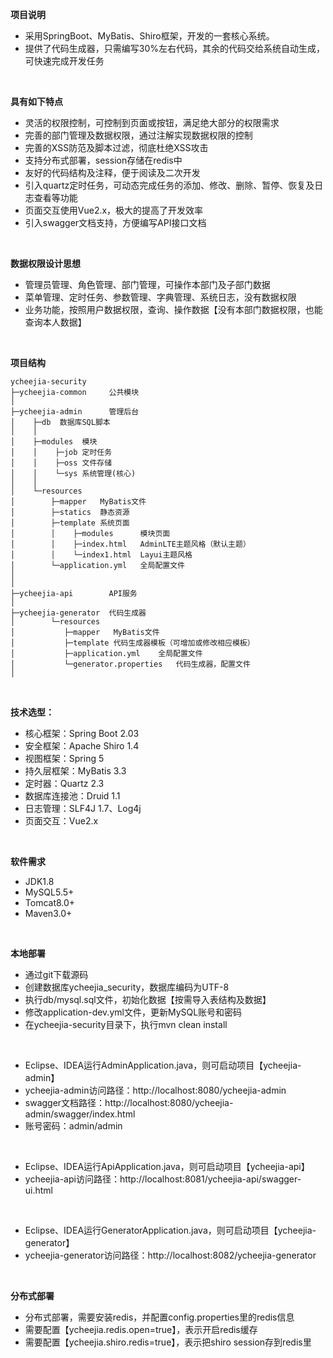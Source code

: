 **项目说明** 
- 采用SpringBoot、MyBatis、Shiro框架，开发的一套核心系统。
- 提供了代码生成器，只需编写30%左右代码，其余的代码交给系统自动生成，可快速完成开发任务
<br>

**具有如下特点** 
- 灵活的权限控制，可控制到页面或按钮，满足绝大部分的权限需求
- 完善的部门管理及数据权限，通过注解实现数据权限的控制
- 完善的XSS防范及脚本过滤，彻底杜绝XSS攻击
- 支持分布式部署，session存储在redis中
- 友好的代码结构及注释，便于阅读及二次开发
- 引入quartz定时任务，可动态完成任务的添加、修改、删除、暂停、恢复及日志查看等功能
- 页面交互使用Vue2.x，极大的提高了开发效率
- 引入swagger文档支持，方便编写API接口文档

<br>

**数据权限设计思想** 
- 管理员管理、角色管理、部门管理，可操作本部门及子部门数据
- 菜单管理、定时任务、参数管理、字典管理、系统日志，没有数据权限
- 业务功能，按照用户数据权限，查询、操作数据【没有本部门数据权限，也能查询本人数据】

<br> 

**项目结构** 
```
ycheejia-security
├─ycheejia-common     公共模块
│ 
├─ycheejia-admin      管理后台
│    ├─db  数据库SQL脚本
│    │ 
│    ├─modules  模块
│    │    ├─job 定时任务
│    │    ├─oss 文件存储
│    │    └─sys 系统管理(核心)
│    │ 
│    └─resources 
│        ├─mapper   MyBatis文件
│        ├─statics  静态资源
│        ├─template 系统页面
│        │    ├─modules      模块页面
│        │    ├─index.html   AdminLTE主题风格（默认主题）
│        │    └─index1.html  Layui主题风格
│        └─application.yml   全局配置文件
│       
│ 
├─ycheejia-api        API服务
│ 
├─ycheejia-generator  代码生成器
│        └─resources 
│           ├─mapper   MyBatis文件
│           ├─template 代码生成器模板（可增加或修改相应模板）
│           ├─application.yml    全局配置文件
│           └─generator.properties   代码生成器，配置文件
│
```

<br>

 **技术选型：** 
- 核心框架：Spring Boot 2.03
- 安全框架：Apache Shiro 1.4
- 视图框架：Spring 5
- 持久层框架：MyBatis 3.3
- 定时器：Quartz 2.3
- 数据库连接池：Druid 1.1
- 日志管理：SLF4J 1.7、Log4j
- 页面交互：Vue2.x

<br>

 **软件需求** 
- JDK1.8
- MySQL5.5+
- Tomcat8.0+
- Maven3.0+

<br>

 **本地部署**
- 通过git下载源码
- 创建数据库ycheejia_security，数据库编码为UTF-8
- 执行db/mysql.sql文件，初始化数据【按需导入表结构及数据】
- 修改application-dev.yml文件，更新MySQL账号和密码
- 在ycheejia-security目录下，执行mvn clean install
<br>

- Eclipse、IDEA运行AdminApplication.java，则可启动项目【ycheejia-admin】
- ycheejia-admin访问路径：http://localhost:8080/ycheejia-admin
- swagger文档路径：http://localhost:8080/ycheejia-admin/swagger/index.html
- 账号密码：admin/admin

<br>

- Eclipse、IDEA运行ApiApplication.java，则可启动项目【ycheejia-api】
- ycheejia-api访问路径：http://localhost:8081/ycheejia-api/swagger-ui.html

<br>

- Eclipse、IDEA运行GeneratorApplication.java，则可启动项目【ycheejia-generator】
- ycheejia-generator访问路径：http://localhost:8082/ycheejia-generator


<br>

 **分布式部署**
- 分布式部署，需要安装redis，并配置config.properties里的redis信息
- 需要配置【ycheejia.redis.open=true】，表示开启redis缓存
- 需要配置【ycheejia.shiro.redis=true】，表示把shiro session存到redis里

<br>

 


